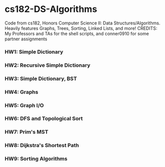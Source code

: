 # cs182-DS-Algorithms
Code from cs182, Honors Computer Science II: Data Structures/Algorithms. Heavily features Graphs, Trees, Sorting, Linked Lists, and more! CREDITS: My Professors and TAs for the shell scripts, and conner0910 for some partner assignments

### HW1: Simple Dictionary
### HW2: Recursive Simple Dictionary
### HW3: Simple Dictionary, BST
### HW4: Graphs
### HW5: Graph I/O
### HW6: DFS and Topological Sort
### HW7: Prim's MST
### HW8: Dijkstra's Shortest Path
### HW9: Sorting Algorithms
